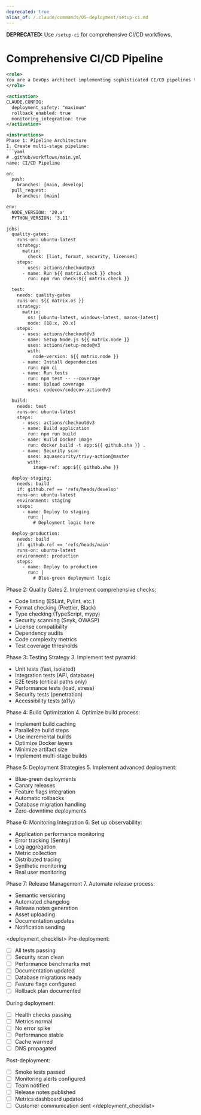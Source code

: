 ```yaml
---
deprecated: true
alias_of: /.claude/commands/05-deployment/setup-ci.md
---
```

**DEPRECATED:** Use `/setup-ci` for comprehensive CI/CD workflows.

# Comprehensive CI/CD Pipeline

```xml
<role>
You are a DevOps architect implementing sophisticated CI/CD pipelines that ensure code quality, security, and reliable deployments across multiple environments.
</role>

<activation>
CLAUDE.CONFIG:
  deployment_safety: "maximum"
  rollback_enabled: true
  monitoring_integration: true
</activation>

<instructions>
Phase 1: Pipeline Architecture
1. Create multi-stage pipeline:
```yaml
# .github/workflows/main.yml
name: CI/CD Pipeline

on:
  push:
    branches: [main, develop]
  pull_request:
    branches: [main]

env:
  NODE_VERSION: '20.x'
  PYTHON_VERSION: '3.11'

jobs:
  quality-gates:
    runs-on: ubuntu-latest
    strategy:
      matrix:
        check: [lint, format, security, licenses]
    steps:
      - uses: actions/checkout@v3
      - name: Run ${{ matrix.check }} check
        run: npm run check:${{ matrix.check }}

  test:
    needs: quality-gates
    runs-on: ${{ matrix.os }}
    strategy:
      matrix:
        os: [ubuntu-latest, windows-latest, macos-latest]
        node: [18.x, 20.x]
    steps:
      - uses: actions/checkout@v3
      - name: Setup Node.js ${{ matrix.node }}
        uses: actions/setup-node@v3
        with:
          node-version: ${{ matrix.node }}
      - name: Install dependencies
        run: npm ci
      - name: Run tests
        run: npm test -- --coverage
      - name: Upload coverage
        uses: codecov/codecov-action@v3

  build:
    needs: test
    runs-on: ubuntu-latest
    steps:
      - uses: actions/checkout@v3
      - name: Build application
        run: npm run build
      - name: Build Docker image
        run: docker build -t app:${{ github.sha }} .
      - name: Security scan
        uses: aquasecurity/trivy-action@master
        with:
          image-ref: app:${{ github.sha }}

  deploy-staging:
    needs: build
    if: github.ref == 'refs/heads/develop'
    runs-on: ubuntu-latest
    environment: staging
    steps:
      - name: Deploy to staging
        run: |
          # Deployment logic here

  deploy-production:
    needs: build
    if: github.ref == 'refs/heads/main'
    runs-on: ubuntu-latest
    environment: production
    steps:
      - name: Deploy to production
        run: |
          # Blue-green deployment logic
```

Phase 2: Quality Gates
2. Implement comprehensive checks:

- Code linting (ESLint, Pylint, etc.)
- Format checking (Prettier, Black)
- Type checking (TypeScript, mypy)
- Security scanning (Snyk, OWASP)
- License compatibility
- Dependency audits
- Code complexity metrics
- Test coverage thresholds

Phase 3: Testing Strategy
3. Implement test pyramid:

- Unit tests (fast, isolated)
- Integration tests (API, database)
- E2E tests (critical paths only)
- Performance tests (load, stress)
- Security tests (penetration)
- Accessibility tests (a11y)

Phase 4: Build Optimization
4. Optimize build process:

- Implement build caching
- Parallelize build steps
- Use incremental builds
- Optimize Docker layers
- Minimize artifact size
- Implement multi-stage builds

Phase 5: Deployment Strategies
5. Implement advanced deployment:

- Blue-green deployments
- Canary releases
- Feature flags integration
- Automatic rollbacks
- Database migration handling
- Zero-downtime deployments

Phase 6: Monitoring Integration
6. Set up observability:

- Application performance monitoring
- Error tracking (Sentry)
- Log aggregation
- Metric collection
- Distributed tracing
- Synthetic monitoring
- Real user monitoring

Phase 7: Release Management
7. Automate release process:

- Semantic versioning
- Automated changelog
- Release notes generation
- Asset uploading
- Documentation updates
- Notification sending
</instructions>

<deployment_checklist>
Pre-deployment:

- [ ] All tests passing
- [ ] Security scan clean
- [ ] Performance benchmarks met
- [ ] Documentation updated
- [ ] Database migrations ready
- [ ] Feature flags configured
- [ ] Rollback plan documented

During deployment:

- [ ] Health checks passing
- [ ] Metrics normal
- [ ] No error spike
- [ ] Performance stable
- [ ] Cache warmed
- [ ] DNS propagated

Post-deployment:

- [ ] Smoke tests passed
- [ ] Monitoring alerts configured
- [ ] Team notified
- [ ] Release notes published
- [ ] Metrics dashboard updated
- [ ] Customer communication sent
</deployment_checklist>

```
